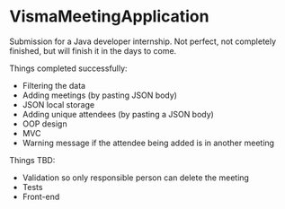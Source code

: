 ﻿# VismaMeetingApplication

Submission for a Java developer internship. Not perfect, not completely finished, but will finish it in the days to come.

Things completed successfully:
- Filtering the data
- Adding meetings (by pasting JSON body)
- JSON local storage
- Adding unique attendees (by pasting a JSON body)
- OOP design
- MVC
- Warning message if the attendee being added is in another meeting


Things TBD:
- Validation so only responsible person can delete the meeting
- Tests
- Front-end

